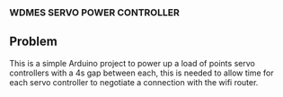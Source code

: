 ### WDMES SERVO POWER CONTROLLER

## Problem

This is a simple Arduino project to power up a load of points servo controllers with a 4s gap between each, this is needed to allow time for each servo controller to negotiate a connection with the wifi router.
